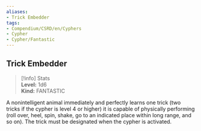 ```yaml
---
aliases:
- Trick Embedder
tags:
- Compendium/CSRD/en/Cyphers
- Cypher
- Cypher/Fantastic
---
```


  
## Trick Embedder  
>[!info] Stats  
> **Level:** 1d6  
> **Kind:** FANTASTIC
  
A nonintelligent animal immediately and perfectly learns one trick (two tricks if the cypher is level 4 or higher) it is capable of physically performing (roll over, heel, spin, shake, go to an indicated place within long range, and so on). The trick must be designated when the cypher is activated.
